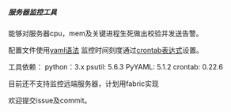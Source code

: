 ##### 服务器监控工具

能够对服务器cpu，mem及关键进程生死做出校验并发送告警。

配置文件使用[yaml语法](http://www.ruanyifeng.com/blog/2016/07/yaml.html)
监控时间刻度通过[crontab表达式](https://www.cnblogs.com/javahr/p/8318728.html)设置。

工具依赖：
python：3.x
psutil: 5.6.3
PyYAML: 5.1.2
crontab: 0.22.6


目前还不支持监控远端服务器，计划用fabric实现

欢迎提交issue及commit。